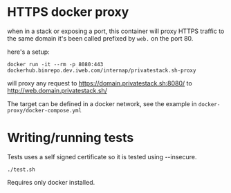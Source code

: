 HTTPS docker proxy
==================

when in a stack or exposing a port, this container will proxy HTTPS traffic to the same domain it's been called prefixed
by `web.` on the port 80.

here's a setup:

`docker run -it --rm -p 8080:443 dockerhub.binrepo.dev.iweb.com/internap/privatestack.sh-proxy`

will proxy any request to https://domain.privatestack.sh:8080/ to http://web.domain.privatestack.sh/

The target can be defined in a docker network, see the example in `docker-proxy/docker-compose.yml`


# Writing/running tests

Tests uses a self signed certificate so it is tested using --insecure.

`
./test.sh
`

Requires only docker installed.
